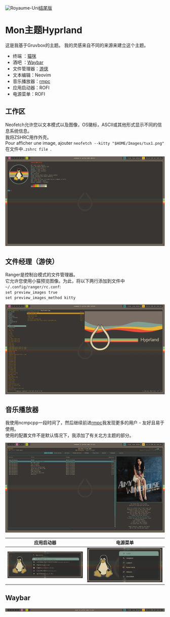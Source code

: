 <img
  src="https://flagcdn.com/20x15/gb.png"
  srcset="https://flagcdn.com/40x30/gb.png 2x,
    https://flagcdn.com/60x45/gb.png 3x"
  width="20"
  height="15"
  alt="Royaume-Uni">[结尾版](https://github.com/sesuko023/dotfiles/blob/main/README.md)

# Mon主题Hyprland

这是我基于Gruvbox的主题。
我的灵感来自不同的来源来建立这个主题。

-   终端 ：[猫咪](#workspace)
-   酒吧 ：[Waybar](#waybar)
-   文件管理器：[游侠](#file-manager-ranger)
-   文本编辑：Neovim
-   音乐播放器：[rmpc](#music-player)
-   应用启动器：ROFI
-   电源菜单：ROFI

## 工作区

Neofetch允许您以文本模式以及图像，OS徽标，ASCII或其他形式显示不同的信息系统信息。  
我将ZSHRC用作外壳。  
Pour afficher une image, ajouter `neofetch --kitty "$HOME/Images/tux1.png" `在文件中`.zshrc file `.

<img src="https://raw.githubusercontent.com/sesuko023/dotfiles/refs/heads/main/Images/hyprland_terminal.png" alt="Bureau">

## 文件经理（游侠）

Ranger是控制台模式的文件管理器。  
它允许您使用小猫预览图像。为此，将以下两行添加到文件中`~/.config/ranger/rc.conf`:  
`set preview_images true`  
`set preview_images_method kitty`

<img src="https://raw.githubusercontent.com/sesuko023/dotfiles/refs/heads/main/Images/ranger_preview.png" alt="ranger">

## 音乐播放器

我使用ncmpcpp一段时间了，然后继续前进[rmpc](https://mierak.github.io/rmpc/)我发现更多的用户 - 友好且易于使用。  
使用的配置文件不是默认情况下，我添加了有关北方主题的部分。

<img src="https://raw.githubusercontent.com/sesuko023/dotfiles/refs/heads/main/Images/rmpc_player_preview.png" alt="rmpc">

| 应用启动器                                                                                                                                    | 电源菜单                                                                                                                                            |
| ---------------------------------------------------------------------------------------------------------------------------------------- | ----------------------------------------------------------------------------------------------------------------------------------------------- |
| <img src="https://raw.githubusercontent.com/sesuko023/dotfiles/refs/heads/main/Images/rofi_app_preview.png" alt="rofi menu" width="500"> | <img src="https://raw.githubusercontent.com/sesuko023/dotfiles/refs/heads/main/Images/rofi_power_menu_preview.png" alt="rofi menu" width="500"> |

## Waybar

![alt text](https://github.com/sesuko023/dotfiles/blob/main/Images/waybar.jpg "Preview waybar")
